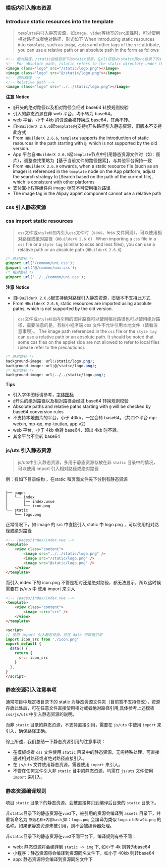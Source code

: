 ### 模板内引入静态资源
### Introduce static resources into the template

> `template`内引入静态资源，如`image`、`video`等标签的`src`属性时，可以使用相对路径或者绝对路径，形式如下
> When introducing static resources into `template`, such as `image`, `video` and other tags of the `src` attribute, you can use a relative path or an absolute path in the form as follows

```html
<!-- 绝对路径，/static指根目录下的static目录，在cli项目中/static指src目录下的static目录 -->
<!-- For absolute path, /static refers to the static directory under the root directory. For cli project, /static refers to the static directory under the src directory -->
<image class="logo" src="/static/logo.png"></image>
<image class="logo" src="@/static/logo.png"></image>
<!-- 相对路径 -->
<!-- Relative path -->
<image class="logo" src="../../static/logo.png"></image>
```

**注意**
**Notice**

- `@`开头的绝对路径以及相对路径会经过 base64 转换规则校验
- 引入的静态资源在非 web 平台，均不转为 base64。
- web 平台，小于 4kb 的资源会被转换成 base64，其余不转。
- 自`HBuilderX 2.6.6`起`template`内支持`@`开头路径引入静态资源，旧版本不支持此方式
- From `HBuilderX 2.6.6`, `template` supports the introduction of static resources in the path starting with `@`, which is not supported by the old version.
- App 平台自`HBuilderX 2.6.9`起`template`节点中引用静态资源文件时（如：图片），调整查找策略为【基于当前文件的路径搜索】，与其他平台保持一致
- From `HBuilderX 2.6.9` onwards, when a static resource file (such as an image) is referenced in the `template` node on the App platform, adjust the search strategy to [Search based on the path of the current file], which is consistent with other platforms
- 支付宝小程序组件内 image 标签不可使用相对路径
- The image tag in the Alipay applet component cannot use a relative path

### css 引入静态资源
### css import static resources

> `css`文件或`style标签`内引入`css`文件时（scss、less 文件同理），可以使用相对路径或绝对路径（`HBuilderX 2.6.6`）
> When importing a `css` file in a `css` file or a `style tag` (similar to scss and less files), you can use a relative path or an absolute path (`HBuilderX 2.6.6`)

```css
/* 绝对路径 */
@import url('/common/uni.css');
@import url('@/common/uni.css');
/* 相对路径 */
@import url('../../common/uni.css');
```

**注意**
**Notice**

- 自`HBuilderX 2.6.6`起支持绝对路径引入静态资源，旧版本不支持此方式
- From `HBuilderX 2.6.6`, static resources are imported using absolute paths, which is not supported by the old version.

> `css`文件或`style标签`内引用的图片路径可以使用相对路径也可以使用绝对路径，需要注意的是，有些小程序端 css 文件不允许引用本地文件（请看注意事项）。
> The image path referenced in the `css` file or the `style tag` can use a relative path or an absolute path. It should be noted that some css files on the applet side are not allowed to refer to local files (please refer to the precautions).

```css
/* 绝对路径 */
background-image: url(/static/logo.png);
background-image: url(@/static/logo.png);
/* 相对路径 */
background-image: url(../../static/logo.png);
```

**Tips**

- 引入字体图标请参考，[字体图标](/tutorial/syntax-css.md#字体图标)
- `@`开头的绝对路径以及相对路径会经过 base64 转换规则校验
- Absolute paths and relative paths starting with `@` will be checked by base64 conversion rules
- 不支持本地图片的平台，小于 40kb，一定会转 base64。（共四个平台 mp-weixin, mp-qq, mp-toutiao, app v2）
- web 平台，小于 4kb 会转 base64，超出 4kb 时不转。
- 其余平台不会转 base64

### js/uts 引入静态资源
> js/uts中引入静态资源，多用于静态资源存放在非 `static` 目录中的情况，可以使用 import 引入相对路径或绝对路径

例：有如下目录结构 ，在static 和页面文件夹下分别有静态资源

```text

├── pages                            
│   └── index
│       │── index.uvue  
│       └── icon.png                  
└── static                             
    └── logo.png                  

```

正常情况下，如 image 的 src 中直接引入 static 中 logo.png ，可以使用相对路径或绝对路径

``` html
<!-- /pages/index/index.vue -->
<template>
	<view class="content">
        <image src="../../static/logo.png" />
        <image src="/static/logo.png" />
        <image src="@static/logo.png" />
	</view>
</template>

```

而引入 index 下的 icon.png 不管是相对还是绝对路径，都无法显示，所以这时候需要在 js/uts 中 使用 import 来引入

``` html
<!-- /pages/index/index.vue -->
<template>
	<view class="content">
        <image :src="src" />
	</view>
</template>

<script>
// 使用 import 引入静态资源，并在 data 中赋值引用
import icon_src from './icon.png'
export default { 
  data() {
    return { 
      src: icon_src
    }
  },
}
</script>

```

### 静态资源引入注意事项

通常项目中规定根目录下的 static 为静态资源文件夹（目前暂不支持修改），资源存放此处后，可在任意文件直接使用相对或者绝对路径引用,具体参考上述模板 `css/js/uts` 中引入静态资源的说明。

而非 `static` 目录的静态资源，不支持直接引用，需要在 `js/uts` 中使用 `import` 来引入，确保路径正确。

综上所述，我们总结一下静态资源引用的注意事项：

- 在模板或者 `css` 文件使用 `static` 目录中的静态资源，无需特殊处理，可直接通过相对路径或者绝对路径直接引入。
- 在 `js/uts` 文件使用静态资源，需要使用 `import` 来引入。
- 不管在任何文件引入非 `static` 目中的静态资源，均需在 `js/uts` 文件使用 `import` 来引入。


### 静态资源编译规则

 项目 `static` 目录下的静态资源，会被直接拷贝到编译后目录的 `static` 目录下。
 
 非`static`目录下的静态资源在`vue3`下，被引用的资源会编译到 `assets` 目录下，并重新命名为 `原始名称+内容hash`,如：`logo.png` 会编译为类似 `logo.cfd8fa94.png` 的名称。如果该静态资源未被引用，则不会被编译器处理。
 
 非`static`目录下的静态资源在`vue2`不同平台下，编译规则有些不同：

- web: 静态资源将会编译到 `static -> img` 下, 如小于 4k 则转为base64
- 小程序：静态资源将会编译到资源同名文件下，如小于 40kb 则转base64
- app: 静态资源将会编译到资源同名文件下
